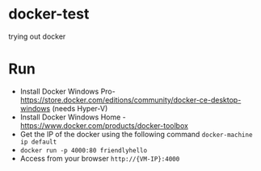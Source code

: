 # docker-test
trying out docker

# Run
- Install Docker Windows Pro- https://store.docker.com/editions/community/docker-ce-desktop-windows (needs Hyper-V)
- Install Docker Windows Home - https://www.docker.com/products/docker-toolbox
- Get the IP of the docker using the following command ```docker-machine ip default```
- ```docker run -p 4000:80 friendlyhello```
- Access from your browser ```http://{VM-IP}:4000```